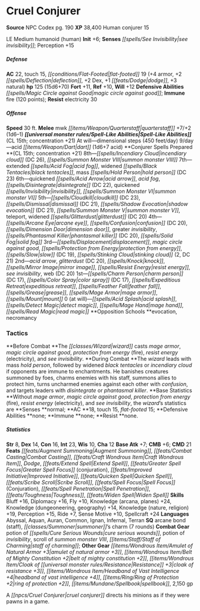 ﻿---
cssclass: [monsters]
title1: Cruel Conjurer
title2: Cruel Conjurer
CR: 14
sources:
- name: NPC Codex
  page: 190
  link: http://paizo.com/products/btpy8v3a?Pathfinder-Roleplaying-Game-NPC-Codex
XP: 38400
race: Human
classes:
- conjurer 15
alignment: LE
size: Medium
type: humanoid
subtypes:
- human
initiative:
  bonus: 6
senses:
  see invisibility: true
AC:
  AC: 22
  touch: 15
  flat_footed: 19
  components:
    armor: 4
    deflection: 2
    dex: 2
    dodge: 1
    natural: 3
HP:
  HP: 125
  long: 15d6+70
saves:
  fort: 11
  ref: 10
  will: 12
defensive_abilities:
- magic circle against good
immunities:
- fire (120 points)
resistances:
  electricity: 30
speeds:
  base: 30
attacks:
  melee:
  - - text: mwk quarterstaff +7/+2 (1d6-1)
      entries:
      - - damage: 1d6-1
      attack: mwk quarterstaff
      bonus:
      - 7
      - 2
spell_like_abilities:
  entries:
  - name: dimensional steps
    source: default
    freq: At will
    other: 450 feet/day
  - name: acid dart
    source: default
    freq: 9/day
    other: 1d6+7 acid
  sources:
  - name: default
    CL: 15
    concentration: 21
spells:
  entries:
  - name: incendiary cloud
    source: Conjurer
    level: 8
    DC: 26
  - name: summon monster VIII
    source: Conjurer
    level: 8
  - name: extended acid fog
    source: Conjurer
    level: 7
  - name: widened black tentacles
    source: Conjurer
    level: 7
  - name: mass hold person
    source: Conjurer
    level: 7
    DC: 23
  - name: quickened acid arrow
    source: Conjurer
    level: 6
  - name: acid fog
    source: Conjurer
    level: 6
  - name: disintegrate
    source: Conjurer
    level: 6
    DC: 22
  - name: quickened invisibility
    source: Conjurer
    level: 6
  - name: summon monster VI
    source: Conjurer
    level: 6
  - name: cloudkill
    source: Conjurer
    level: 5
    DC: 23
  - name: dismissal
    source: Conjurer
    level: 5
    DC: 21
  - name: shadow evocation
    source: Conjurer
    level: 5
    DC: 21
  - name: summon monster V
    source: Conjurer
    level: 5
  - name: teleport
    source: Conjurer
    level: 5
  - name: widened glitterdust
    source: Conjurer
    level: 5
    DC: 20
  - name: arcane eye
    source: Conjurer
    level: 4
  - name: confusion
    source: Conjurer
    level: 4
    DC: 20
  - name: dimension door
    source: Conjurer
    level: 4
  - name: greater invisibility
    source: Conjurer
    level: 4
  - name: phantasmal killer
    source: Conjurer
    level: 4
    DC: 20
  - name: solid fog
    source: Conjurer
    level: 4
  - name: displacement
    source: Conjurer
    level: 3
  - name: magic circle against good
    source: Conjurer
    level: 3
  - name: protection from energy
    source: Conjurer
    level: 3
  - name: slow
    source: Conjurer
    level: 3
    DC: 19
  - name: stinking cloud
    source: Conjurer
    level: 3
    count: 2
    DC: 21
  - name: acid arrow
    source: Conjurer
    level: 2
  - name: glitterdust
    source: Conjurer
    level: 2
    DC: 20
  - name: knock
    source: Conjurer
    level: 2
  - name: mirror image
    source: Conjurer
    level: 2
  - name: resist energy
    source: Conjurer
    level: 2
  - name: see invisibility
    source: Conjurer
    level: 2
  - name: web
    source: Conjurer
    level: 2
    DC: 20
  - name: charm person
    source: Conjurer
    level: 1
    DC: 17
  - name: color spray
    source: Conjurer
    level: 1
    DC: 17
  - name: expeditious retreat
    source: Conjurer
    level: 1
  - name: feather fall
    source: Conjurer
    level: 1
  - name: grease
    source: Conjurer
    level: 1
  - name: mage armor
    source: Conjurer
    level: 1
  - name: mount
    source: Conjurer
    level: 1
  - name: acid splash
    source: Conjurer
    level: 0
  - name: detect magic
    source: Conjurer
    level: 0
  - name: mage hand
    source: Conjurer
    level: 0
  - name: read magic
    source: Conjurer
    level: 0
  sources:
  - name: Conjurer
    type: prepared
    CL: 15
    concentration: 21
    slots:
      0: at-will
    opposition_schools:
    - evocation
    - necromancy
tactics:
  Before Combat: The wizard casts mage armor, magic circle against good, protection
    from energy (fire), resist energy (electricity), and see invisibility.
  During Combat: The wizard leads with mass hold person, followed by widened black
    tentacles or incendiary cloud if opponents are immune to enchantments. He banishes
    creatures summoned by foes, charms enemies with his staff, summons allies to protect
    him, turns uncharmed enemies against each other with confusion, and targets leaders
    with disintegrate or phantasmal killer.
  Base Statistics: Without mage armor, magic circle against good, protection from
    energy (fire), resist energy (electricity), and see invisibility, the wizard's
    statistics are Senses normal; AC 18, touch 15, flat-footed 15; Defensive Abilities
    none; Immune none; Resist none.
ability_scores:
  STR: 8
  DEX: 14
  CON: 16
  INT: 23
  WIS: 10
  CHA: 12
BAB: 7
CMB: 6
CMD: 21
feats:
- name: Augment Summoning
- name: Combat Casting
- name: Craft Wondrous Item
- name: Dodge
- name: Extend Spell
- name: Greater Spell Focus (conjuration)
- name: Improved Initiative
- name: Quicken Spell
- name: Scribe Scroll
- name: Spell Focus (Conjuration)
- name: Spell Penetration
- name: Toughness
- name: Widen Spell
skills:
  Bluff: 16
  Diplomacy: 16
  Fly: 10
  Knowledge (arcana): 24
  Knowledge (planes): 24
  Knowledge (dungeoneering): 14
  Knowledge (geography): 14
  Knowledge (nature): 19
  Knowledge (religion): 19
  Perception: 15
  Ride: 7
  Sense Motive: 10
  Spellcraft: 24
languages:
- Abyssal
- Aquan
- Auran
- Common
- Ignan
- Infernal
- Terran
special_qualities:
- arcane bond (staff)
- summoner's charm (7 rounds)
gear:
  combat:
  - potion of cure serious wounds
  - potion of invisibility
  - scroll of summon monster VIII
  - staff of charming
  other:
  - amulet of natural armor +3
  - belt of mighty constitution +2
  - cloak of resistance +3
  - headband of vast intelligence +4
  - ring of protection +2
  - spellbook
  - 2,150 gp
desc_long: A cruel conjurer directs his minions as if they were pawns in a game.

---

# Cruel Conjurer

**Source** NPC Codex pg. 190
**XP** 38,400
Human conjurer 15

LE Medium humanoid (human)
**Init** +6; **Senses** _[[spells/See Invisibility|see invisibility]]_; Perception +15

##### Defense

**AC** 22, touch 15, _[[conditions/Flat-Footed|flat-footed]]_ 19 (+4 armor, +2 _[[spells/Deflection|deflection]]_, +2 Dex, +1 _[[feats/Dodge|dodge]]_, +3 natural)
**hp** 125 (15d6+70)
**Fort** +11, **Ref** +10, **Will** +12
**Defensive Abilities** _[[spells/Magic Circle against Good|magic circle against good]]_; **Immune** fire (120 points); **Resist** electricity 30

##### Offense
**Speed** 30 ft.
**Melee** mwk _[[items/Weapon/Quarterstaff|quarterstaff]]_ +7/+2 (1d6–1)
**_[[universal monster rules/Spell-Like Abilities|Spell-Like Abilities]]_** (CL 15th; concentration +21)
At will—dimensional steps (450 feet/day)
 9/day—acid _[[items/Weapon/Dart|dart]]_ (1d6+7 acid)
**Conjurer Spells Prepared **(CL 15th; concentration +21)
8th—_[[spells/Incendiary Cloud|incendiary cloud]]_ (DC 26), _[[spells/Summon Monster VIII|summon monster VIII]]_
7th—extended _[[spells/Acid Fog|acid fog]]_, widened _[[spells/Black Tentacles|black tentacles]]_, mass _[[spells/Hold Person|hold person]]_ (DC 23)
6th—quickened _[[spells/Acid Arrow|acid arrow]]_, _acid fog_, _[[spells/Disintegrate|disintegrate]]_ (DC 22), quickened _[[spells/Invisibility|invisibility]]_, _[[spells/Summon Monster VI|summon monster VI]]_
5th—_[[spells/Cloudkill|cloudkill]]_ (DC 23), _[[spells/Dismissal|dismissal]]_ (DC 21), _[[spells/Shadow Evocation|shadow evocation]]_ (DC 21), _[[spells/Summon Monster V|summon monster V]]_, teleport, widened _[[spells/Glitterdust|glitterdust]]_ (DC 20)
4th—_[[spells/Arcane Eye|arcane eye]]_, _[[spells/Confusion|confusion]]_ (DC 20), _[[spells/Dimension Door|dimension door]]_, greater _invisibility_, _[[spells/Phantasmal Killer|phantasmal killer]]_ (DC 20), _[[spells/Solid Fog|solid fog]]_
3rd—_[[spells/Displacement|displacement]]_, _magic circle against good_, _[[spells/Protection from Energy|protection from energy]]_, _[[spells/Slow|slow]]_ (DC 19), _[[spells/Stinking Cloud|stinking cloud]]_ (2, DC 21)
2nd—_acid arrow_, _glitterdust_ (DC 20), _[[spells/Knock|knock]]_, _[[spells/Mirror Image|mirror image]]_, _[[spells/Resist Energy|resist energy]]_, _see invisibility_, web (DC 20)
1st—_[[spells/Charm Person|charm person]]_ (DC 17), _[[spells/Color Spray|color spray]]_ (DC 17), _[[spells/Expeditious Retreat|expeditious retreat]]_, _[[spells/Feather Fall|feather fall]]_, _[[spells/Grease|grease]]_, _[[spells/Mage Armor|mage armor]]_, _[[spells/Mount|mount]]_
0 (at will)—_[[spells/Acid Splash|acid splash]]_, _[[spells/Detect Magic|detect magic]]_, _[[spells/Mage Hand|mage hand]]_, _[[spells/Read Magic|read magic]]_
**Opposition Schools **evocation, necromancy

### Tactics

**Before Combat **The _[[classes/Wizard|wizard]]_ casts _mage armor_, _magic circle against good_, _protection from energy_ (fire), _resist energy_ (electricity), and _see invisibility_.
**During Combat **The _wizard_ leads with mass _hold person_, followed by widened _black tentacles_ or _incendiary cloud_ if opponents are immune to enchantments. He banishes creatures summoned by foes, charms enemies with his staff, summons allies to protect him, turns uncharmed enemies against each other with _confusion_, and targets leaders with _disintegrate_ or _phantasmal killer_.
**Base Statistics **Without _mage armor_, _magic circle against good_, _protection from energy_ (fire), _resist energy_ (electricity), and _see invisibility_, the _wizard_’s statistics are **Senses **normal; **AC **18, touch 15, _flat-footed_ 15; **Defensive Abilities **none; **Immune **none; **Resist **none.

##### Statistics
**Str** 8, **Dex** 14, **Con** 16, **Int** 23, **Wis** 10, **Cha** 12
**Base Atk** +7; **CMB** +6; **CMD** 21
**Feats** _[[feats/Augment Summoning|Augment Summoning]]_, _[[feats/Combat Casting|Combat Casting]]_, _[[feats/Craft Wondrous Item|Craft Wondrous Item]]_, _Dodge_, _[[feats/Extend Spell|Extend Spell]]_, _[[feats/Greater Spell Focus|Greater Spell Focus]]_ (conjuration), _[[feats/Improved Initiative|Improved Initiative]]_, _[[feats/Quicken Spell|Quicken Spell]]_, _[[feats/Scribe Scroll|Scribe Scroll]]_, _[[feats/Spell Focus|Spell Focus]]_ (Conjuration), _[[feats/Spell Penetration|Spell Penetration]]_, _[[feats/Toughness|Toughness]]_, _[[feats/Widen Spell|Widen Spell]]_
**Skills** Bluff +16, Diplomacy +16, Fly +10, Knowledge (arcana, planes) +24, Knowledge (dungeoneering, geography) +14, Knowledge (nature, religion) +19, Perception +15, Ride +7, Sense Motive +10, Spellcraft +24
**Languages** Abyssal, Aquan, Auran, Common, Ignan, Infernal, Terran
**SQ** arcane bond (staff), _[[classes/Summoner|summoner]]_’s charm (7 rounds)
**Combat Gear** potion of _[[spells/Cure Serious Wounds|cure serious wounds]]_, potion of _invisibility_, scroll of _summon monster VIII_, _[[items/Staff/Staff of Charming|staff of charming]]_; **Other Gear** _[[items/Wondrous Item/Amulet of Natural Armor +3|amulet of natural armor +3]]_, _[[items/Wondrous Item/Belt of Mighty Constitution +2|belt of mighty constitution +2]]_, _[[items/Wondrous Item/Cloak of _[[universal monster rules/Resistance|Resistance]]_ +3|cloak of _resistance_ +3]]_, _[[items/Wondrous Item/Headband of Vast Intelligence +4|headband of vast intelligence +4]]_, _[[items/Ring/Ring of Protection +2|ring of protection +2]]_, _[[items/Mundane/Spellbook|spellbook]]_, 2,150 gp

A _[[npcs/Cruel Conjurer|cruel conjurer]]_ directs his minions as if they were pawns in a game.